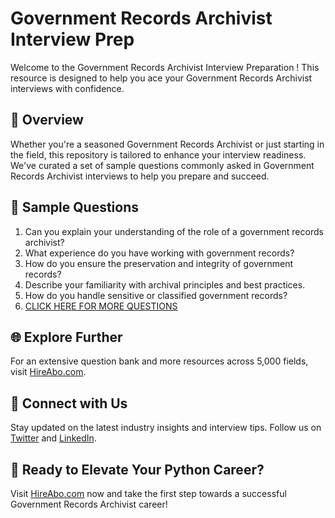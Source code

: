 # Government Records Archivist Interview Prep

Welcome to the Government Records Archivist Interview Preparation ! This resource is designed to help you ace your Government Records Archivist interviews with confidence.

## 🚀 Overview

Whether you're a seasoned Government Records Archivist or just starting in the field, this repository is tailored to enhance your interview readiness. We've curated a set of sample questions commonly asked in Government Records Archivist interviews to help you prepare and succeed.

## 📝 Sample Questions

1. Can you explain your understanding of the role of a government records archivist?
2. What experience do you have working with government records?
3. How do you ensure the preservation and integrity of government records?
4. Describe your familiarity with archival principles and best practices.
5. How do you handle sensitive or classified government records?
6. [CLICK HERE FOR MORE QUESTIONS](https://hireabo.com/job/18_2_28/Government%20Records%20Archivist)

## 🌐 Explore Further

For an extensive question bank and more resources across 5,000 fields, visit [HireAbo.com](https://www.hireabo.com).

## 📱 Connect with Us

Stay updated on the latest industry insights and interview tips. Follow us on [Twitter](https://twitter.com/hireabo) and [LinkedIn](https://www.linkedin.com/in/hire-abo-3609972a8/).

## 🚀 Ready to Elevate Your Python Career?

Visit [HireAbo.com](https://www.hireabo.com) now and take the first step towards a successful Government Records Archivist career!